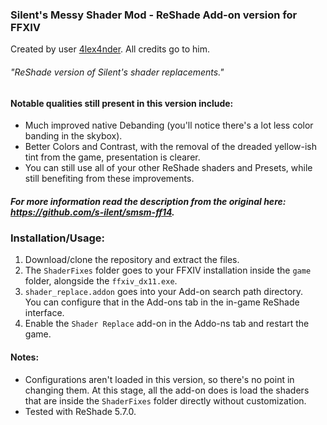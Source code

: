 ### Silent's Messy Shader Mod - ReShade Add-on version for FFXIV
Created by user [4lex4nder](https://github.com/4lex4nder). All credits go to him.
###### "ReShade version of Silent's shader replacements."

#### Notable qualities still present in this version include:
* Much improved native Debanding (you'll notice there's a lot less color banding in the skybox).
* Better Colors and Contrast, with the removal of the dreaded yellow-ish tint from the game, presentation is clearer.
* You can still use all of your other ReShade shaders and Presets, while still benefiting from these improvements.

##### For more information read the description from the original here: https://github.com/s-ilent/smsm-ff14.


### Installation/Usage:
1. Download/clone the repository and extract the files.
2. The `ShaderFixes` folder goes to your FFXIV installation inside the `game` folder, alongside the `ffxiv_dx11.exe`.
3. `shader_replace.addon` goes into your Add-on search path directory. <br>
You can configure that in the Add-ons tab in the in-game ReShade interface.
4. Enable the `Shader Replace` add-on in the Addo-ns tab and restart the game.

#### Notes:
* Configurations aren't loaded in this version, so there's no point in changing them. At this stage, all the add-on does is load the shaders that are inside the `ShaderFixes` folder directly without customization.
* Tested with ReShade 5.7.0.

